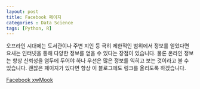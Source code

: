 ```yaml
---
layout: post
title: Facebook 페이지
categories : Data Science
tags: [Python, R]
---
```


오프라인 시대에는 도서관이나 주변 지인 등 극히 제한적인 범위에서 정보를 얻었다면 요새는 인터넷을 통해 다양한 정보를 얻을 수 있다는 장점이 있습니다.
물론 온라인 정보는 항상 신뢰성을 염두에 두어야 하나 우선은 많은 정보를 익히고 보는 것이라고 볼 수 있습니다.
괜찮은 페이지가 있다면 항상 이 블로그에도 링크를 올리도록 하겠습니다.

[Facebook xwMook](https://www.facebook.com/xwmooc/?fref=ts)



